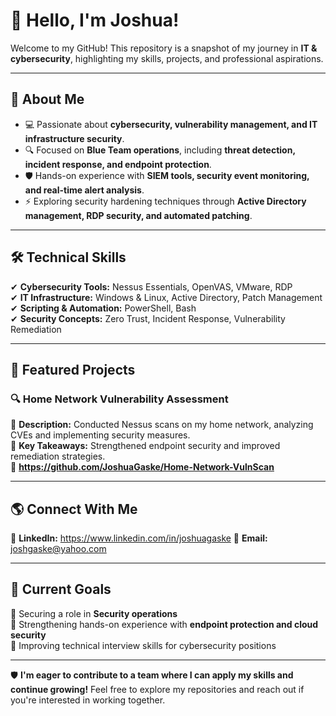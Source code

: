 # 👋 Hello, I'm Joshua!  

Welcome to my GitHub! This repository is a snapshot of my journey in **IT & cybersecurity**, highlighting my skills, projects, and professional aspirations.  

---

## 🚀 About Me
- 💻 Passionate about **cybersecurity, vulnerability management, and IT infrastructure security**.
- 🔍 Focused on **Blue Team operations**, including **threat detection, incident response, and endpoint protection**.
- 🛡️ Hands-on experience with **SIEM tools, security event monitoring, and real-time alert analysis**.
- ⚡ Exploring security hardening techniques through **Active Directory management, RDP security, and automated patching**.

---

## 🛠️ Technical Skills
✔ **Cybersecurity Tools:** Nessus Essentials, OpenVAS, VMware, RDP  
✔ **IT Infrastructure:** Windows & Linux, Active Directory, Patch Management  
✔ **Scripting & Automation:** PowerShell, Bash  
✔ **Security Concepts:** Zero Trust, Incident Response, Vulnerability Remediation  

---

## 📂 Featured Projects
### 🔍 **Home Network Vulnerability Assessment**
📌 **Description:** Conducted Nessus scans on my home network, analyzing CVEs and implementing security measures.  
📜 **Key Takeaways:** Strengthened endpoint security and improved remediation strategies.  
📎 **https://github.com/JoshuaGaske/Home-Network-VulnScan**  


---

## 🌎 Connect With Me  
🔗 **LinkedIn:** https://www.linkedin.com/in/joshuagaske
📧 **Email:** joshgaske@yahoo.com  

---

## 🎯 Current Goals  
📍 Securing a role in **Security operations**  
📍 Strengthening hands-on experience with **endpoint protection and cloud security**  
📍 Improving technical interview skills for cybersecurity positions  

---

🛡️ **I'm eager to contribute to a team where I can apply my skills and continue growing!** Feel free to explore my repositories and reach out if you're interested in working together.  
